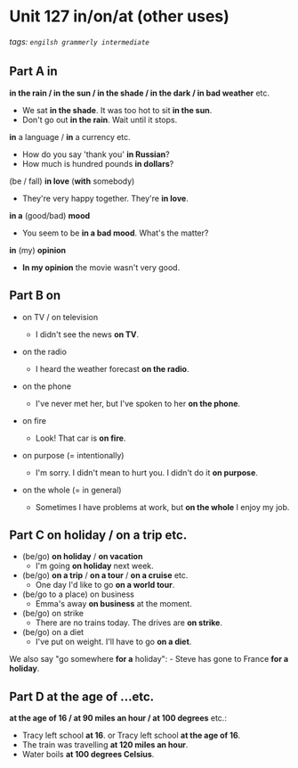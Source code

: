 # Unit 127 **in/on/at** (other uses)
###### tags: `engilsh grammerly intermediate`

## Part A **in**
**in the rain / in the sun / in the shade / in the dark / in bad weather** etc.
- We sat **in the shade**. It was too hot to sit **in the sun**.
- Don't go out **in the rain**. Wait until it stops.

**in** a language / **in** a currency etc.
- How do you say 'thank you' **in Russian**?
- How much is hundred pounds **in dollars**?

(be / fall) **in love** (**with** somebody)
- They're very happy together. They're **in love**.

**in a** (good/bad) **mood**
- You seem to be **in a bad mood**. What's the matter?

**in** (my) **opinion**
- **In my opinion** the movie wasn't very good.

## Part B on
- on TV / on television
    - I didn't see the news **on TV**.

- on the radio
    - I heard the weather forecast **on the radio**.
- on the phone
    - I've never met her, but I've spoken to her **on the phone**.
- on fire
    - Look! That car is **on fire**.
- on purpose (= intentionally)
    - I'm sorry. I didn't mean to hurt you. I didn't do it **on purpose**.
- on the whole (= in general)
    - Sometimes I have problems at work, but **on the whole** I enjoy my job.


## Part C on holiday / on a trip etc.
- (be/go) **on holiday** / **on vacation**
    - I'm going **on holiday** next week.
- (be/go) **on a trip** / **on a tour** / **on a cruise** etc.
    - One day I'd like to go **on a world tour**.
- (be/go to a place) on business
    - Emma's away **on business** at the moment.
- (be/go) on strike
    - There are no trains today. The drives are **on strike**.
- (be/go) on a diet
    - I've put on weight. I'll have to go **on a diet**.

We also say "go somewhere **for a** holiday":
    - Steve has gone to France **for a holiday**.

## Part D **at the age of** ...etc.
**at the age of 16 / at 90 miles an hour / at 100 degrees** etc.:
- Tracy left school **at 16**. or Tracy left school **at the age of 16**.
- The train was travelling **at 120 miles an hour**.
- Water boils **at 100 degrees Celsius**.